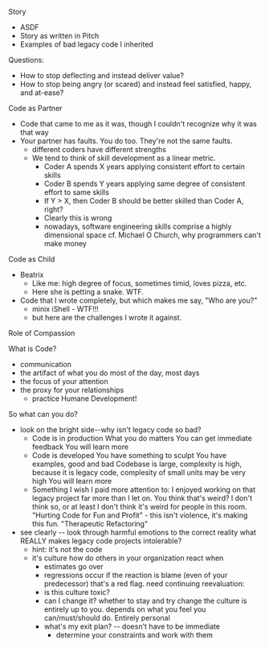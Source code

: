 Story
* ASDF
* Story as written in Pitch
* Examples of bad legacy code I inherited

Questions:
* How to stop deflecting and instead deliver value?
* How to stop being angry (or scared) and instead feel satisfied, happy, and at-ease?

Code as Partner
* Code that came to me as it was, though I couldn't recognize why it was that way
* Your partner has faults. You do too. They're not the same faults.
  - different coders have different strengths
  - We tend to think of skill development as a linear metric.
    - Coder A spends X years applying consistent effort to certain skills
    - Coder B spends Y years applying same degree of consistent effort
        to same skills
    - If Y > X, then Coder B should be better skilled than Coder A, right?
    - Clearly this is wrong
    - nowadays, software engineering skills comprise a highly dimensional space
      cf. Michael O Church, why programmers can't make money

Code as Child
* Beatrix
  - Like me: high degree of focus, sometimes timid, loves pizza, etc.
  - Here she is petting a snake. WTF.
* Code that I wrote completely, but which makes me say, "Who are you?"
  - minix iShell - WTF!!!
  - but here are the challenges I wrote it against.

Role of Compassion

What is Code?
* communication
* the artifact of what you do most of the day, most days
* the focus of your attention
* the proxy for your relationships
  - practice Humane Development!

So what can you do?
* look on the bright side--why isn't legacy code so bad?
  - Code is in production
    What you do matters
    You can get immediate feedback
    You will learn more
  - Code is developed
    You have something to sculpt
    You have examples, good and bad
    Codebase is large, complexity is high,
    because it is legacy code, complesity of small units may be very high
    You will learn more
  - Something I wish I paid more attention to:
    I enjoyed working on that legacy project far more than I let on.
    You think that's weird? I don't think so, or at least I don't
    think it's weird for people in this room.
    "Hurting Code for Fun and Profit" - this isn't violence, it's making this fun.
    "Therapeutic Refactoring"
* see clearly -- look through harmful emotions to the correct reality
  what REALLY makes legacy code projects intolerable?
  - hint: it's not the code
  - it's culture
      how do others in your organization react when
      - estimates go over
      - regressions occur
      if the reaction is blame (even of your predecessor)
        that's a red flag.
      need continuing reevaluation:
      - is this culture toxic?
      - can I change it?
        whether to stay and try change the culture is entirely up to you.
        depends on what you feel you can/must/should do. Entirely personal
      - what's my exit plan? -- doesn't have to be immediate
        - determine your constraints and work with them
